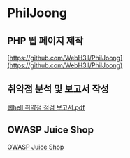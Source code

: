 # PhilJoong
## PHP 웹 페이지 제작

[https://github.com/WebH3ll/PhilJoong](https://github.com/WebH3ll/PhilJoong)

## 취약점 분석 및 보고서 작성

[웹hell 취약점 점검 보고서.pdf](https://s3-us-west-2.amazonaws.com/secure.notion-static.com/507f29dc-1796-4aac-bd86-a855766bb7a5/%EC%9B%B9hell_%EC%B7%A8%EC%95%BD%EC%A0%90_%EC%A0%90%EA%B2%80_%EB%B3%B4%EA%B3%A0%EC%84%9C.pdf)

## OWASP Juice Shop

[OWASP Juice Shop](https://www.notion.so/OWASP-Juice-Shop-e11f5a402d52445caf999c570dba769f)
